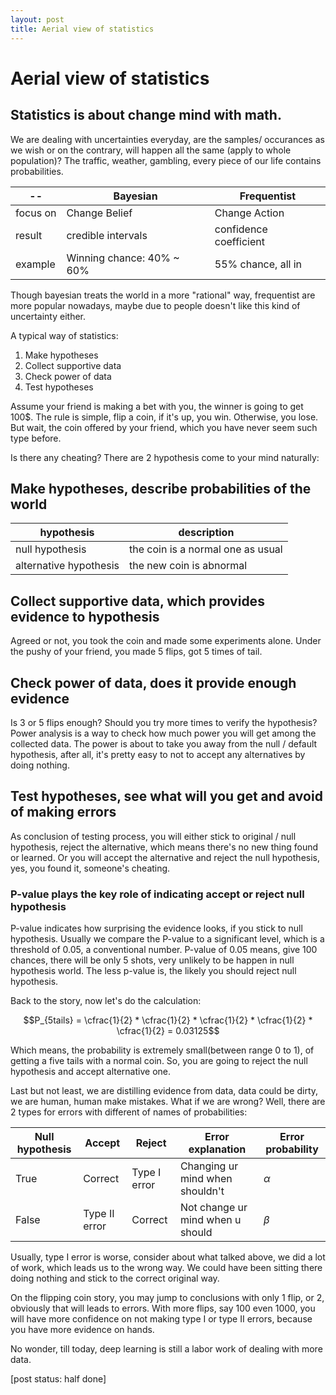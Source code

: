```yaml
---
layout: post
title: Aerial view of statistics
---
```


# Aerial view of statistics

## Statistics is about change mind with math.

We are dealing with uncertainties everyday, are the samples/ occurances as we wish or on the contrary, will happen all the same (apply to whole population)? The traffic, weather, gambling, every piece of our life contains probabilities.

 -- | Bayesian | Frequentist
 --- | --- | ---
 focus on | Change Belief | Change Action
 result | credible intervals | confidence coefficient
 example | Winning chance: 40% ~ 60% | 55% chance, all in

Though bayesian treats the world in a more "rational" way, frequentist are more popular nowadays, maybe due to people doesn't like this kind of uncertainty either.

A typical way of statistics:

1. Make hypotheses
2. Collect supportive data
3. Check power of data
4. Test hypotheses

Assume your friend is making a bet with you, the winner is going to get 100$. The rule is simple, flip a coin, if it's up, you win. Otherwise, you lose. But wait, the coin offered by your friend, which you have never seem such type before.

Is there any cheating? There are 2 hypothesis come to your mind naturally:

## Make hypotheses, describe probabilities of the world

hypothesis | description
--- | ---
null hypothesis | the coin is a normal one as usual
alternative hypothesis | the new coin is abnormal

## Collect supportive data, which provides evidence to hypothesis

Agreed or not, you took the coin and made some experiments alone. Under the pushy of your friend, you made 5 flips, got 5 times of tail.

## Check power of data, does it provide enough evidence

Is 3 or 5 flips enough? Should you try more times to verify the hypothesis? Power analysis is a way to check how much power you will get among the collected data. The power is about to take you away from the null / default hypothesis, after all, it's pretty easy to not to accept any alternatives by doing nothing.

## Test hypotheses, see what will you get and avoid of making errors

As conclusion of testing process, you will either stick to original / null hypothesis, reject the alternative, which means there's no new thing found or learned. Or you will accept the alternative and reject the null hypothesis, yes, you found it, someone's cheating.

### P-value plays the key role of indicating accept or reject null hypothesis

P-value indicates how surprising the evidence looks, if you stick to null hypothesis. Usually we compare the P-value to a significant level, which is a threshold of 0.05, a conventional number. P-value of 0.05 means, give 100 chances, there will be only 5 shots, very unlikely to be happen in null hypothesis world. The less p-value is, the likely you should reject null hypothesis.

Back to the story, now let's do the calculation:

$$P_{5tails} = \cfrac{1}{2} * \cfrac{1}{2} * \cfrac{1}{2} * \cfrac{1}{2} * \cfrac{1}{2} = 0.03125$$

Which means, the probability is extremely small(between range 0 to 1), of getting a five tails with a normal coin. So, you are going to reject the null hypothesis and accept alternative one.

Last but not least, we are distilling evidence from data, data could be dirty, we are human, human make mistakes. What if we are wrong? Well, there are 2 types for errors with different of names of probabilities: 

Null hypothesis | Accept | Reject | Error explanation | Error probability
--- | --- | --- | --- | ---
True | Correct | Type I error | Changing ur mind when shouldn't | $\alpha$
False | Type II error | Correct | Not change ur mind when u should | $\beta$

Usually, type I error is worse, consider about what talked above, we did a lot of work, which leads us to the wrong way. We could have been sitting there doing nothing and stick to the correct original way.

On the flipping coin story, you may jump to conclusions with only 1 flip, or 2, obviously that will leads to errors. With more flips, say 100 even 1000, you will have more confidence on not making type I or type II errors, because you have more evidence on hands.

No wonder, till today, deep learning is still a labor work of dealing with more data.


[post status: half done]